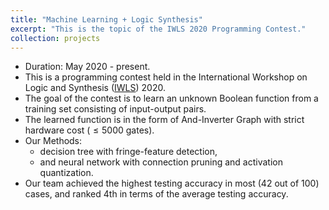 ```yaml
---
title: "Machine Learning + Logic Synthesis"
excerpt: "This is the topic of the IWLS 2020 Programming Contest."
collection: projects
---
```


* Duration: May 2020 - present.
* This is a programming contest held in the International Workshop on Logic and Synthesis ([IWLS](https://iwls20.cade.utah.edu/)) 2020.
* The goal of the contest is to learn an unknown Boolean function from a training set consisting of input-output pairs.
* The learned function is in the form of And-Inverter Graph with strict hardware cost ($\leq 5000$ gates).
* Our Methods:
  * decision tree with fringe-feature detection,
  * and neural network with connection pruning and activation quantization.
* Our team achieved the highest testing accuracy in most (42 out of 100) cases, and ranked 4th in terms of the average testing accuracy.